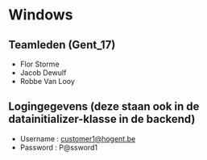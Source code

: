 # Windows
## Teamleden (Gent_17)
 - Flor Storme
 - Jacob Dewulf
 - Robbe Van Looy
## Logingegevens (deze staan ook in de datainitializer-klasse in de backend)
 - Username : customer1@hogent.be
 - Password : P@ssword1

